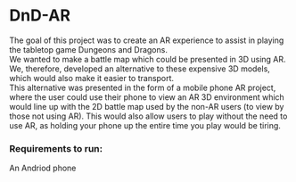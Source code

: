 # DnD-AR
The goal of this project was to create an AR experience to assist in playing the tabletop game Dungeons and Dragons.
<br>
We wanted to make a battle map which could be presented in 3D using AR.
We, therefore, developed an alternative to these expensive 3D models, which would also make it easier to transport.
<br>
This alternative was presented in the form of a mobile phone AR project, where the user could use their phone to view an AR 3D environment which would line up with the 2D battle map used by the non-AR users (to view by those not using AR). This would also allow users to play without the need to use AR, as holding your phone up the entire time you play would be tiring.

### Requirements to run:
An Andriod phone
